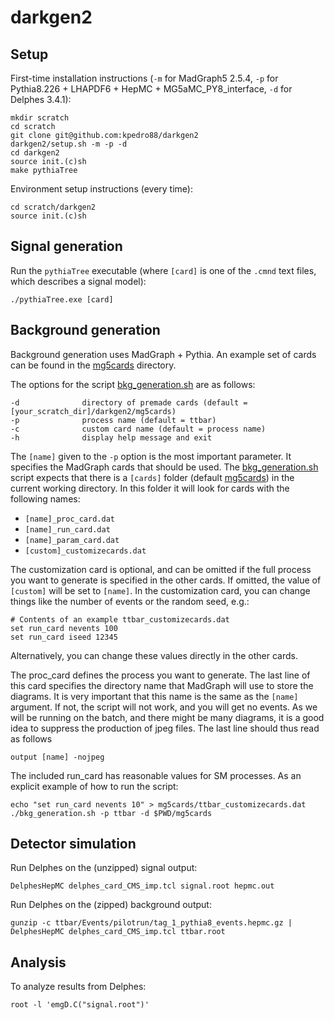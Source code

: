 # darkgen2

## Setup

First-time installation instructions (`-m` for MadGraph5 2.5.4, `-p` for Pythia8.226 + LHAPDF6 + HepMC + MG5aMC_PY8_interface, `-d` for Delphes 3.4.1):
```
mkdir scratch
cd scratch
git clone git@github.com:kpedro88/darkgen2
darkgen2/setup.sh -m -p -d
cd darkgen2
source init.(c)sh
make pythiaTree
```

Environment setup instructions (every time):
```
cd scratch/darkgen2
source init.(c)sh
```

## Signal generation

Run the `pythiaTree` executable (where `[card]` is one of the `.cmnd` text files, which describes a signal model):
```
./pythiaTree.exe [card]
```

## Background generation

Background generation uses MadGraph + Pythia. An example set of cards can be found in the [mg5cards](./mg5cards) directory.

The options for the script [bkg_generation.sh](./bkg_generation.sh) are as follows:
```
-d              directory of premade cards (default = [your_scratch_dir]/darkgen2/mg5cards)
-p              process name (default = ttbar)
-c              custom card name (default = process name)
-h              display help message and exit
```

The `[name]` given to the `-p` option is the most important parameter. It specifies the MadGraph cards that should be 
used. The [bkg_generation.sh](./bkg_generation.sh) script expects that there is a `[cards]` folder (default [mg5cards](./mg5cards)) in the 
current working directory. In this folder it will look for cards with the following names:

- `[name]_proc_card.dat`
- `[name]_run_card.dat`
- `[name]_param_card.dat`
- `[custom]_customizecards.dat`

The customization card is optional, and can be omitted if the full process you want to generate is specified in 
the other cards. If omitted, the value of `[custom]` will be set to `[name]`. In the customization card, you can
change things like the number of events or the random seed, e.g.:
```
# Contents of an example ttbar_customizecards.dat
set run_card nevents 100
set run_card iseed 12345
```
Alternatively, you can change these values directly in the other cards.

The proc_card defines the process you want to generate. The last line of this card 
specifies the directory name that MadGraph will use to store the diagrams. It is very
important that this name is the same as the `[name]` argument. If not, the script will
not work, and you will get no events. As we will be running on the batch, and there might
be many diagrams, it is a good idea to suppress the production of jpeg files. 
The last line should thus read as follows
```
output [name] -nojpeg
```

The included run_card has reasonable values for SM processes. As an explicit example of how to run the script:
```
echo "set run_card nevents 10" > mg5cards/ttbar_customizecards.dat
./bkg_generation.sh -p ttbar -d $PWD/mg5cards
```

## Detector simulation

Run Delphes on the (unzipped) signal output:
```
DelphesHepMC delphes_card_CMS_imp.tcl signal.root hepmc.out
```

Run Delphes on the (zipped) background output:
```
gunzip -c ttbar/Events/pilotrun/tag_1_pythia8_events.hepmc.gz | DelphesHepMC delphes_card_CMS_imp.tcl ttbar.root
```

## Analysis

To analyze results from Delphes:
```
root -l 'emgD.C("signal.root")'
```
